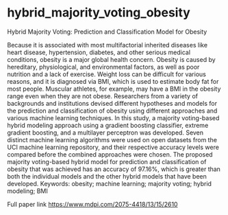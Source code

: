 # hybrid_majority_voting_obesity
Hybrid Majority Voting: Prediction and Classification Model for Obesity

Because it is associated with most multifactorial inherited diseases like heart disease, hypertension, diabetes, and other serious medical conditions, obesity is a major global health concern. Obesity is caused by hereditary, physiological, and environmental factors, as well as poor nutrition and a lack of exercise. Weight loss can be difficult for various reasons, and it is diagnosed via BMI, which is used to estimate body fat for most people. Muscular athletes, for example, may have a BMI in the obesity range even when they are not obese. Researchers from a variety of backgrounds and institutions devised different hypotheses and models for the prediction and classification of obesity using different approaches and various machine learning techniques. In this study, a majority voting-based hybrid modeling approach using a gradient boosting classifier, extreme gradient boosting, and a multilayer perceptron was developed. Seven distinct machine learning algorithms were used on open datasets from the UCI machine learning repository, and their respective accuracy levels were compared before the combined approaches were chosen. The proposed majority voting-based hybrid model for prediction and classification of obesity that was achieved has an accuracy of 97.16%, which is greater than both the individual models and the other hybrid models that have been developed.
Keywords:
obesity; machine learning; majority voting; hybrid modeling; BMI

Full paper link https://www.mdpi.com/2075-4418/13/15/2610
